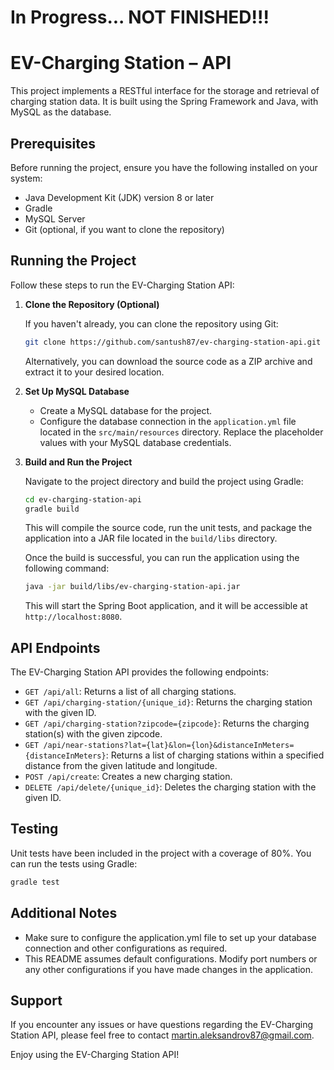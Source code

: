 # In Progress... NOT FINISHED!!!

# EV-Charging Station – API

This project implements a RESTful interface for the storage and retrieval of charging station data. It is built using the Spring Framework and Java, with MySQL as the database.

## Prerequisites

Before running the project, ensure you have the following installed on your system:

- Java Development Kit (JDK) version 8 or later
- Gradle
- MySQL Server
- Git (optional, if you want to clone the repository)

## Running the Project

Follow these steps to run the EV-Charging Station API:

1. **Clone the Repository (Optional)**

   If you haven't already, you can clone the repository using Git:

    ```bash
    git clone https://github.com/santush87/ev-charging-station-api.git
    ```

   Alternatively, you can download the source code as a ZIP archive and extract it to your desired location.

2. **Set Up MySQL Database**

    - Create a MySQL database for the project.
    - Configure the database connection in the `application.yml` file located in the `src/main/resources` directory. Replace the placeholder values with your MySQL database credentials.

3. **Build and Run the Project**

   Navigate to the project directory and build the project using Gradle:

    ```bash
    cd ev-charging-station-api
    gradle build
    ```

   This will compile the source code, run the unit tests, and package the application into a JAR file located in the `build/libs` directory.

   Once the build is successful, you can run the application using the following command:

    ```bash
    java -jar build/libs/ev-charging-station-api.jar
    ```

   This will start the Spring Boot application, and it will be accessible at `http://localhost:8080`.

## API Endpoints

The EV-Charging Station API provides the following endpoints:

- `GET /api/all`: Returns a list of all charging stations.
- `GET /api/charging-station/{unique_id}`: Returns the charging station with the given ID.
- `GET /api/charging-station?zipcode={zipcode}`: Returns the charging station(s) with the given zipcode.
- `GET /api/near-stations?lat={lat}&lon={lon}&distanceInMeters={distanceInMeters}`: Returns a list of charging stations within a specified distance from the given latitude and longitude.
- `POST /api/create`: Creates a new charging station.
- `DELETE /api/delete/{unique_id}`: Deletes the charging station with the given ID.

## Testing

Unit tests have been included in the project with a coverage of 80%. You can run the tests using Gradle:

```bash
gradle test
```

## Additional Notes

- Make sure to configure the application.yml file to set up your database connection and other configurations as required.
- This README assumes default configurations. Modify port numbers or any other configurations if you have made changes in the application.

## Support

If you encounter any issues or have questions regarding the EV-Charging Station API, please feel free to contact [martin.aleksandrov87@gmail.com](mailto:your-email@example.com).

Enjoy using the EV-Charging Station API!
